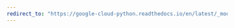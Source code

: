 ```yaml
---
redirect_to: "https://google-cloud-python.readthedocs.io/en/latest/_modules/google/cloud/storage/batch.html"
---
```


